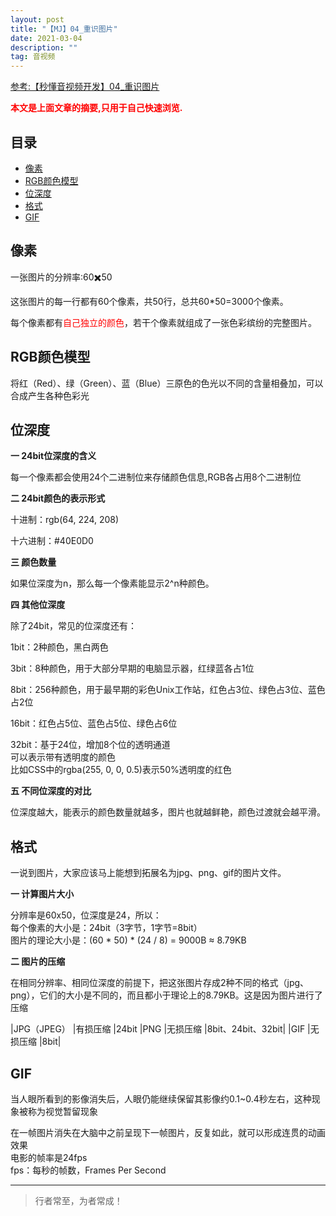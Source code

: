 ```yaml
---
layout: post
title: "【MJ】04_重识图片"
date: 2021-03-04
description: ""
tag: 音视频
---
```



[参考:【秒懂音视频开发】04_重识图片](https://www.cnblogs.com/mjios/p/14465178.html)

<span style="font-weight:bold;color:red;">本文是上面文章的摘要,只用于自己快速浏览.</span>


## 目录

* [像素](#content1)
* [RGB颜色模型](#content2)
* [位深度](#content3)
* [格式](#content4)
* [GIF](#content5)






<!-- ************************************************ -->
## <a id="content1"></a>像素

一张图片的分辨率:60✖️50

这张图片的每一行都有60个像素，共50行，总共60*50=3000个像素。

每个像素都有<span style="color:red">自己独立的颜色</span>，若干个像素就组成了一张色彩缤纷的完整图片。

<!-- ************************************************ -->
## <a id="content2"></a>RGB颜色模型

将红（Red）、绿（Green）、蓝（Blue）三原色的色光以不同的含量相叠加，可以合成产生各种色彩光



<!-- ************************************************ -->
## <a id="content3"></a>位深度

**一 24bit位深度的含义**

每一个像素都会使用24个二进制位来存储颜色信息,RGB各占用8个二进制位

**二 24bit颜色的表示形式**

十进制：rgb(64, 224, 208)

十六进制：#40E0D0

**三 颜色数量**

如果位深度为n，那么每一个像素能显示2^n种颜色。

**四 其他位深度**

除了24bit，常见的位深度还有：

1bit：2种颜色，黑白两色   
  
3bit：8种颜色，用于大部分早期的电脑显示器，红绿蓝各占1位  

8bit：256种颜色，用于最早期的彩色Unix工作站，红色占3位、绿色占3位、蓝色占2位 

16bit：红色占5位、蓝色占5位、绿色占6位    

32bit：基于24位，增加8个位的透明通道  
可以表示带有透明度的颜色      
比如CSS中的rgba(255, 0, 0, 0.5)表示50%透明度的红色      

**五 不同位深度的对比**

位深度越大，能表示的颜色数量就越多，图片也就越鲜艳，颜色过渡就会越平滑。



<!-- ************************************************ -->
## <a id="content4"></a>格式


一说到图片，大家应该马上能想到拓展名为jpg、png、gif的图片文件。

**一 计算图片大小**

分辨率是60x50，位深度是24，所以：    
每个像素的大小是：24bit（3字节，1字节=8bit）        
图片的理论大小是：(60 * 50) * (24 / 8) = 9000B ≈ 8.79KB    

**二 图片的压缩**

在相同分辨率、相同位深度的前提下，把这张图片存成2种不同的格式（jpg、png），它们的大小是不同的，而且都小于理论上的8.79KB。这是因为图片进行了压缩

|JPG（JPEG） |有损压缩	|24bit
|PNG	    |无损压缩	|8bit、24bit、32bit|
|GIF	    |无损压缩	|8bit|



<!-- ************************************************ -->
## <a id="content5"></a>GIF

当人眼所看到的影像消失后，人眼仍能继续保留其影像约0.1~0.4秒左右，这种现象被称为视觉暂留现象

在一帧图片消失在大脑中之前呈现下一帧图片，反复如此，就可以形成连贯的动画效果    
电影的帧率是24fps    
fps：每秒的帧数，Frames Per Second    


----------
>  行者常至，为者常成！


